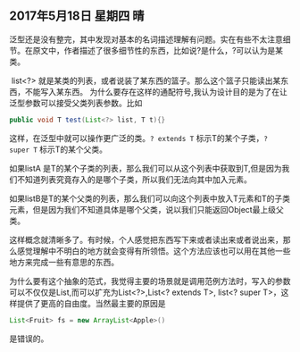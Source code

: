 ## 2017年5月18日	星期四	晴

​	泛型还是没有整完，其中发现对基本的名词描述理解有问题。实在有些不太注意细节。在原文中，作者描述了很多细节性的东西，比如说?是什么，?可以认为是某类。

​	list<?> 就是某类的列表，或者说装了某东西的篮子。那么这个篮子只能读出某东西，不能写入某东西。 为什么要存在这样的通配符号,我认为设计目的是为了在让泛型参数可以接受父类列表参数。比如

```java
public void T test(List<?> list, T t){}
```

这样，在泛型中就可以操作更广泛的类。`? extends T` 标示T的某个子类，`? super T` 标示T的某个父类。

如果listA 是T的某个子类的列表，那么我们可以从这个列表中获取到T,但是因为我们不知道列表究竟存入的是哪个子类，所以我们无法向其中加入元素。

如果listB是T的某个父类的列表，那么我们可以向这个列表中放入T元素和T的子类元素，但是因为我们不知道具体是哪个父类，说以我们只能返回Object最上级父类。



​	这样概念就清晰多了。有时候，个人感觉把东西写下来或者读出来或者说出来，那么感觉理解中不明白的地方就会变得有所领悟。这个方法应该也可以用在其他一些地方来完成一些有意思的东西。

​	为什么要有这个抽象的范式，我觉得主要的场景就是调用范例方法时，写入的参数可以不仅仅是List<T>,而可以扩充为List<?>,List<? extends T>, list<? super T>，这样提供了更高的自由度。当然最主要的原因是

```java
List<Fruit> fs = new ArrayList<Apple>()
```

是错误的。


